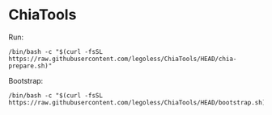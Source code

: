 # ChiaTools

Run:

```
/bin/bash -c "$(curl -fsSL https://raw.githubusercontent.com/legoless/ChiaTools/HEAD/chia-prepare.sh)"
```

Bootstrap:

```
/bin/bash -c "$(curl -fsSL https://raw.githubusercontent.com/legoless/ChiaTools/HEAD/bootstrap.sh)"
```
